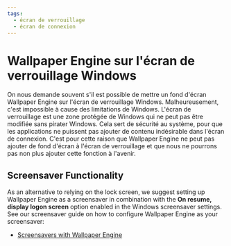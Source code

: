 ```yaml
---
tags:
  - écran de verrouillage
  - écran de connexion
---
```


# Wallpaper Engine sur l'écran de verrouillage Windows

On nous demande souvent s'il est possible de mettre un fond d'écran Wallpaper Engine sur l'écran de verrouillage Windows. Malheureusement, c'est impossible à cause des limitations de Windows. L'écran de verrouillage est une zone protégée de Windows qui ne peut pas être modifiée sans pirater Windows. Cela sert de sécurité au système, pour que les applications ne puissent pas ajouter de contenu indésirable dans l'écran de connexion. C'est pour cette raison que Wallpaper Engine ne peut pas ajouter de fond d'écran à l'écran de verrouillage et que nous ne pourrons pas non plus ajouter cette fonction à l'avenir.

## Screensaver Functionality

As an alternative to relying on the lock screen, we suggest setting up Wallpaper Engine as a screensaver in combination with the **On resume, display logon screen** option enabled in the Windows screensaver settings. See our screensaver guide on how to configure Wallpaper Engine as your screensaver:

* [Screensavers with Wallpaper Engine](/functionality/screensaver.html)